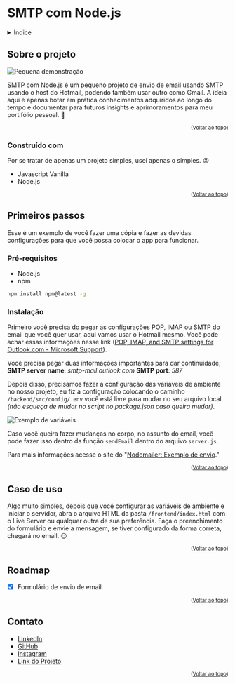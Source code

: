 <a name="top"></a>

# SMTP com Node.js

<details>
  <summary>Índice</summary>
  <ol>
    <li>
      <a href="#sobre-o-projeto">Sobre o projeto</a>
      <ul>
        <li><a href="#construido-com">Contruído com</a></li>
      </ul>
    </li>
    <li>
      <a href="#primeiros-passos">Primeiros passos</a>
      <ul>
        <li><a href="#prerequisitos">Pré-requisitos</a></li>
        <li><a href="#instalacao">Instalação</a></li>
      </ul>
    </li>
    <li><a href="#uso">Caso de uso</a></li>
    <li><a href="#roadmap">Roadmap</a></li>
    <li><a href="#contato">Contato</a></li>
  </ol>
</details>
</details>

## Sobre o projeto

![Pequena demonstração](https://github.com/danielchavesfa/smtp-node/assets/93630038/9cb5a36b-43e9-46fc-af2c-69e3b7ad3163)

SMTP com Node.js é um pequeno projeto de envio de email usando SMTP usando o host do Hotmail, podendo também usar outro como Gmail.
A ideia aqui é apenas botar em prática conhecimentos adquiridos ao longo do tempo e documentar para futuros insights e aprimoramentos para meu portifólio pessoal. 🫡

<p align="right"><small>(<a href="#top">Voltar ao topo</a>)</small></p>

### Construído com

Por se tratar de apenas um projeto simples, usei apenas o simples. 😉

- Javascript Vanilla
- Node.js

<p align="right"><small>(<a href="#top">Voltar ao topo</a>)</small></p>

## Primeiros passos

Esse é um exemplo de você fazer uma cópia e fazer as devidas configurações para que você possa colocar o app para funcionar.

### Pré-requisitos

- Node.js
- npm

```sh
npm install npm@latest -g
```

### Instalação

Primeiro você precisa do pegar as configurações POP, IMAP ou SMTP do email que você quer usar, aqui vamos usar o Hotmail mesmo. Você pode achar essas informações nesse link ([POP, IMAP, and SMTP settings for Outlook.com - Microsoft Support](https://support.microsoft.com/en-us/office/pop-imap-and-smtp-settings-for-outlook-com-d088b986-291d-42b8-9564-9c414e2aa040#page-header)).

Você precisa pegar duas informações importantes para dar continuidade;
**SMTP server name**: _smtp-mail.outlook.com_
**SMTP port**: _587_

Depois disso, precisamos fazer a configuração das variáveis de ambiente no nosso projeto, eu fiz a configuração colocando o caminho `/backend/src/config/.env` você está livre para mudar no seu arquivo local _(não esqueça de mudar no script no package.json caso queira mudar)_.

![Exemplo de variáveis](https://github.com/danielchavesfa/smtp-node/assets/93630038/d6248d1f-f9e5-4149-9be4-4298e840c7e2)

Caso você queira fazer mudanças no corpo, no assunto do email, você pode fazer isso dentro da função `sendEmail` dentro do arquivo `server.js`.

Para mais informações acesse o site do "[Nodemailer: Exemplo de envio](https://nodemailer.com/about/#example)."

<p align="right"><small>(<a href="#top">Voltar ao topo</a>)</small></p>

## Caso de uso

Algo muito simples, depois que você configurar as variáveis de ambiente e iniciar o servidor, abra o arquivo HTML da pasta `/frontend/index.html` com o Live Server ou qualquer outra de sua preferência.
Faça o preenchimento do formulário e envie a mensagem, se tiver configurado da forma correta, chegará no email. 😉

<p align="right"><small>(<a href="#top">Voltar ao topo</a>)</small></p>

## Roadmap

- [x] Formulário de envio de email.

<p align="right"><small>(<a href="#top">Voltar ao topo</a>)</small></p>

## Contato

- [LinkedIn](https://www.linkedin.com/in/danielchavesfa/)
- [GitHub](https://github.com/danielchavesfa)
- [Instagram](https://www.instagram.com/danielchaves89/)
- [Link do Projeto](https://github.com/danielchavesfa/smtp-node)

<p align="right"><small>(<a href="#top">Voltar ao topo</a>)</small></p>
